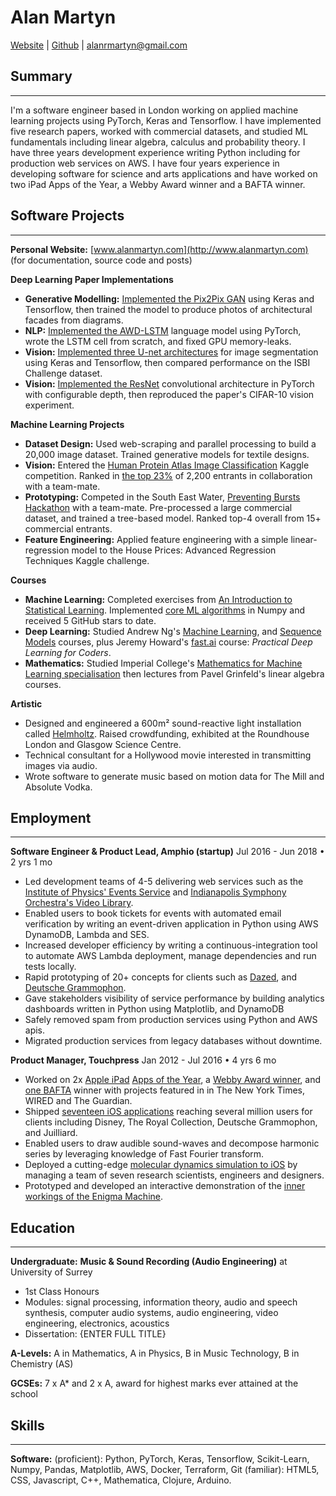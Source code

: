 # Alan Martyn

[Website](https://www.alanmartyn.com/)     |     [Github](https://github.com/a-martyn)     |     alanrmartyn@gmail.com

## Summary

---

I'm a software engineer based in London working on applied machine learning projects using PyTorch, Keras and Tensorflow. I have implemented five research papers, worked with commercial datasets, and studied ML fundamentals including linear algebra, calculus and probability theory. I have three years development experience writing Python including for production web services on AWS. I have four years experience in developing software for science and arts applications and have worked on two iPad Apps of the Year, a Webby Award winner and a BAFTA winner. 

## Software Projects

---

**Personal Website:** [www.alanmartyn.com](http://www.alanmartyn.com)   (for documentation, source code and posts)

**Deep Learning Paper Implementations**

- **Generative Modelling:** [Implemented the Pix2Pix GAN](https://github.com/a-martyn/pix2pix) using Keras and Tensorflow, then trained the model to produce photos of architectural facades from diagrams.
- **NLP:** [Implemented the AWD-LSTM](https://github.com/a-martyn/awd-lstm) language model using PyTorch, wrote the LSTM cell from scratch, and fixed GPU memory-leaks.
- **Vision:** [Implemented three U-net architectures](https://github.com/a-martyn/unet) for image segmentation using Keras and Tensorflow, then compared performance on the ISBI Challenge dataset.
- **Vision:** [Implemented the ResNet](https://github.com/a-martyn/resnet) convolutional architecture in PyTorch with configurable depth, then reproduced the paper's CIFAR-10 vision experiment.

**Machine Learning Projects**

- **Dataset Design:** Used web-scraping and parallel processing to build a 20,000 image dataset. Trained generative models for textile designs.
- **Vision:** Entered the [Human Protein Atlas Image Classification](https://www.kaggle.com/c/human-protein-atlas-image-classification) Kaggle competition. Ranked in [the top 23%](https://www.kaggle.com/c/human-protein-atlas-image-classification/leaderboard) of 2,200 entrants in collaboration with a team-mate.
- **Prototyping:** Competed in the South East Water, [Preventing Bursts Hackathon](https://solveitsew.devpost.com/) with a team-mate. Pre-processed a large commercial dataset, and trained a tree-based model. Ranked top-4 overall from 15+ commercial entrants.
- **Feature Engineering:** Applied feature engineering with a simple linear-regression model to the House Prices: Advanced Regression Techniques Kaggle challenge.

**Courses**

- **Machine Learning:** Completed exercises from [An Introduction to Statistical Learning](https://www-bcf.usc.edu/~gareth/ISL/). Implemented [core ML algorithms](https://github.com/a-martyn/ISL-python) in Numpy and received 5 GitHub stars to date.
- **Deep Learning:** Studied Andrew Ng's [Machine Learning](https://www.coursera.org/learn/machine-learning), and [Sequence Models](https://www.coursera.org/learn/nlp-sequence-models) courses, plus Jeremy Howard's [fast.ai](https://course.fast.ai/) course: *Practical Deep Learning for Coders*.
- **Mathematics:** Studied Imperial College's [Mathematics for Machine Learning specialisation](https://www.coursera.org/account/accomplishments/specialization/NPDCRDLHWXCH) then lectures from Pavel Grinfeld's linear algebra courses.

**Artistic**

- Designed and engineered a 600m² sound-reactive light installation called [Helmholtz](https://www.alanmartyn.com/content/helmholtz.html). Raised crowdfunding, exhibited at the Roundhouse London and Glasgow Science Centre.
- Technical consultant for a Hollywood movie interested in transmitting images via audio.
- Wrote software to generate music based on motion data for The Mill and Absolute Vodka.

## Employment

---

**Software Engineer & Product Lead, Amphio (startup)** Jul 2016 - Jun 2018 • 2 yrs 1 mo 

- Led development teams of 4-5 delivering web services such as the [Institute of Physics' Events Service](https://www.amphio.co/iop-events.html) and [Indianapolis Symphony Orchestra's Video Library](https://www.amphio.co/iso.html).
- Enabled users to book tickets for events with automated email verification by writing an event-driven application in Python using AWS DynamoDB, Lambda and SES.
- Increased developer efficiency by writing a continuous-integration tool to automate AWS Lambda deployment, manage dependencies and run tests locally.
- Rapid prototyping of 20+ concepts for clients such as [Dazed](https://www.dazeddigital.com/), and [Deutsche Grammophon](https://en.wikipedia.org/wiki/Deutsche_Grammophon).
- Gave stakeholders visibility of service performance by building analytics dashboards written in Python using Matplotlib, and DynamoDB
- Safely removed spam from production services using Python and AWS apis.
- Migrated production services from legacy databases without downtime.

**Product Manager, Touchpress**  Jan 2012 - Jul 2016 • 4 yrs 6 mo 

- Worked on 2x [Apple iPad](https://mashable.com/2013/08/08/disney-animation-app/?europe=true) [Apps of the Year](https://itunes.apple.com/gb/app/beethovens-9th-symphony/id601942399?mt=8), a [Webby Award winner](https://www.webbyawards.com/winners/2015/mobile-sites-apps/tablets/education-reference-tablet-all-other-devices/molecules-by-theodore-gray/), and [one BAFTA](https://dpep.disney.com/disney-animated-wins-childrens-bafta-award/) winner with projects featured in in The New York Times, WIRED and The Guardian.
- Shipped [seventeen iOS applications](https://en.wikipedia.org/wiki/Touchpress) reaching several million users for clients including Disney, The Royal Collection, Deutsche Grammophon, and Juilliard.
- Enabled users to draw audible sound-waves and decompose harmonic series by leveraging knowledge of Fast Fourier transform.
- Deployed a cutting-edge [molecular dynamics simulation to iOS](https://itunes.apple.com/gb/app/molecules-by-theodore-gray/id923383841?mt=8) by managing a team of seven research scientists, engineers and designers.
- Prototyped and developed an interactive demonstration of the [inner workings of the Enigma Machine](https://youtu.be/FCz3dJaSgHg?t=32).

## Education

---

**Undergraduate:** **Music & Sound Recording (Audio Engineering)** at University of Surrey

- 1st Class Honours
- Modules: signal processing, information theory, audio and speech synthesis, computer audio systems, audio engineering, video engineering, electronics, acoustics
- Dissertation: {ENTER FULL TITLE}

**A-Levels:** A in Mathematics, A in Physics, B in Music Technology, B in Chemistry (AS)

**GCSEs:** 7 x A* and 2 x A, award for highest marks ever attained at the school

## Skills

---

**Software:** (proficient): Python, PyTorch, Keras, Tensorflow, Scikit-Learn, Numpy, Pandas, Matplotlib, AWS, Docker, Terraform, Git (familiar): HTML5, CSS, Javascript, C++, Mathematica, Clojure, Arduino.